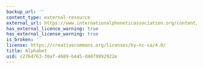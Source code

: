 ```yaml
---
backup_url: ''
content_type: external-resource
external_url: https://www.internationalphoneticassociation.org/content/ipa-chart
has_external_licence_warning: true
has_external_license_warning: true
is_broken: ''
license: https://creativecommons.org/licenses/by-nc-sa/4.0/
title: Alphabet
uid: c2764763-30af-4689-b445-d4079892922e
---
```

